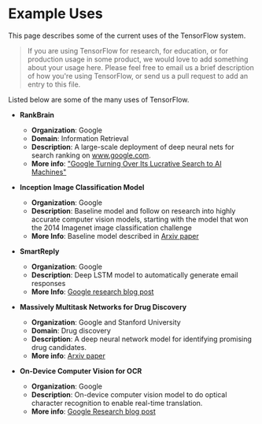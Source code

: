 # Example Uses <a class="md-anchor" id="AUTOGENERATED-example-uses"></a>

This page describes some of the current uses of the TensorFlow system.

> If you are using TensorFlow for research, for education, or for production
> usage in some product, we would love to add something about your usage here.
> Please feel free to email us a brief description of how you're using
> TensorFlow, or send us a pull request to add an entry to this file.

Listed below are some of the many uses of TensorFlow.

* **RankBrain**
  * **Organization**: Google
  * **Domain**: Information Retrieval
  * **Description**:  A large-scale deployment of deep neural nets for search ranking on www.google.com.
  * **More info**: ["Google Turning Over Its Lucrative Search to AI Machines"](http://www.bloomberg.com/news/articles/2015-10-26/google-turning-its-lucrative-web-search-over-to-ai-machines)

* **Inception Image Classification Model**
  * **Organization**: Google
  * **Description**: Baseline model and follow on research into highly accurate computer vision models, starting with the model that won the 2014 Imagenet image classification challenge
  * **More Info**: Baseline model described in [Arxiv paper](http://arxiv.org/abs/1409.4842)

* **SmartReply**
  * **Organization**: Google
  * **Description**: Deep LSTM model to automatically generate email responses
  * **More Info**: [Google research blog post](http://googleresearch.blogspot.com/2015/11/computer-respond-to-this-email.html)

* **Massively Multitask Networks for Drug Discovery**
  * **Organization**: Google and Stanford University
  * **Domain**: Drug discovery
  * **Description**:  A deep neural network model for identifying promising drug candidates.
  * **More info**: [Arxiv paper](http://arxiv.org/abs/1502.02072)

* **On-Device Computer Vision for OCR**
  * **Organization**: Google
  * **Description**: On-device computer vision model to do optical character recognition to enable real-time translation.
  * **More info**: [Google Research blog post](http://googleresearch.blogspot.com/2015/07/how-google-translate-squeezes-deep.html)
